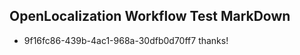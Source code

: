 ## OpenLocalization Workflow Test MarkDown
* 9f16fc86-439b-4ac1-968a-30dfb0d70ff7 thanks!

<!--HONumber=Aug16_HO4-->


